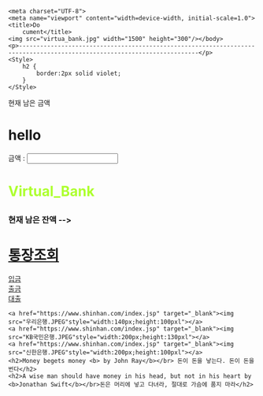 <!DOCTYPE html>
<html lang="en">
<head>
    
    <meta charset="UTF-8">
    <meta name="viewport" content="width=device-width, initial-scale=1.0">
    <title>Do
        cument</title>
    <img src="virtua_bank.jpg" width="1500" height="300"/></body>
    <p>-------------------------------------------------------------------------------------------------------------------------</p>
    <Style>
        h2 { 
            border:2px solid violet;
        }
    </Style>
</head>

<body>
    <form>
        <p>현재 남은 금액</p>
        <h1>hello</h1>
        금액 : <input type="text" name="number">
    </form>
    <h1><p style="color:greenyellow;">Virtual_Bank</p></h1>
    <h3>현재 남은 잔액 --> </h3> 
    <h1><a href="C:\Users\user\Documents\HTML\통장조회.HTML>">통장조회</a><br></h1>
    <a href="C:\Users\user\Documents\HTML\입금.HTML>">입금</a><br>
    <a href="C:\Users\user\Documents\HTML\출금.HTML>">출금</a><br>
    <a href="C:\Users\user\Documents\HTML\대출.HTML>">대출</a><br>

    <a href="https://www.shinhan.com/index.jsp" target="_blank"><img src="우리은행.JPEG"style="width:140px;height:100pxl"></a>   
    <a href="https://www.shinhan.com/index.jsp" target="_blank"><img src="KB국민은행.JPEG"style="width:200px;height:130pxl"></a>   
    <a href="https://www.shinhan.com/index.jsp" target="_blank"><img src="신한은행.JPEG"style="width:200px;height:100pxl"></a>   
    <h2>Money begets money <b> by John Ray</b></br> 돈이 돈을 낳는다. 돈이 돈을 번다</h2>
    <h2>A wise man should have money in his head, but not in his heart by <b>Jonathan Swift</b></br>돈은 머리에 넣고 다녀라, 절대로 가슴에 품지 마라</h2>
</html>
